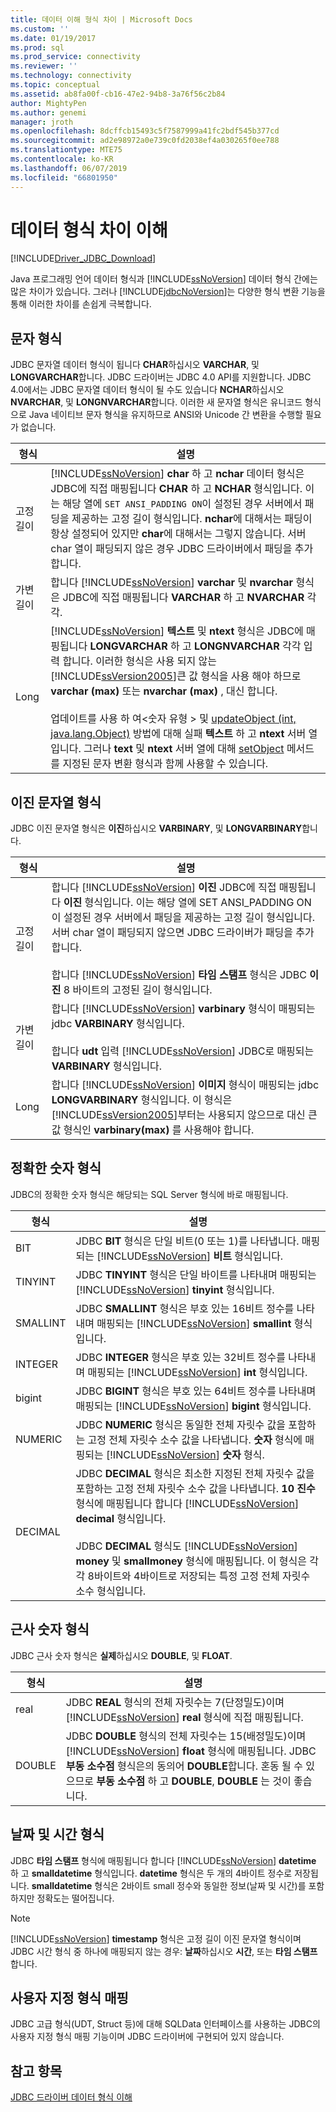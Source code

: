 ```yaml
---
title: 데이터 이해 형식 차이 | Microsoft Docs
ms.custom: ''
ms.date: 01/19/2017
ms.prod: sql
ms.prod_service: connectivity
ms.reviewer: ''
ms.technology: connectivity
ms.topic: conceptual
ms.assetid: ab8fa00f-cb16-47e2-94b8-3a76f56c2b84
author: MightyPen
ms.author: genemi
manager: jroth
ms.openlocfilehash: 8dcffcb15493c5f7587999a41fc2bdf545b377cd
ms.sourcegitcommit: ad2e98972a0e739c0fd2038ef4a030265f0ee788
ms.translationtype: MTE75
ms.contentlocale: ko-KR
ms.lasthandoff: 06/07/2019
ms.locfileid: "66801950"
---
```

# <a name="understanding-data-type-differences"></a>데이터 형식 차이 이해

[!INCLUDE[Driver_JDBC_Download](../../includes/driver_jdbc_download.md)]

Java 프로그래밍 언어 데이터 형식과 [!INCLUDE[ssNoVersion](../../includes/ssnoversion-md.md)] 데이터 형식 간에는 많은 차이가 있습니다. 그러나 [!INCLUDE[jdbcNoVersion](../../includes/jdbcnoversion_md.md)]는 다양한 형식 변환 기능을 통해 이러한 차이를 손쉽게 극복합니다.  

## <a name="character-types"></a>문자 형식

JDBC 문자열 데이터 형식이 됩니다 **CHAR**하십시오 **VARCHAR**, 및 **LONGVARCHAR**합니다. JDBC 드라이버는 JDBC 4.0 API를 지원합니다. JDBC 4.0에서는 JDBC 문자열 데이터 형식이 될 수도 있습니다 **NCHAR**하십시오 **NVARCHAR**, 및 **LONGNVARCHAR**합니다. 이러한 새 문자열 형식은 유니코드 형식으로 Java 네이티브 문자 형식을 유지하므로 ANSI와 Unicode 간 변환을 수행할 필요가 없습니다.  
  
| 형식            | 설명                                                                                                                                                                                                                                                                                                                                                                                                                                                                                                                                                                                                                                                                                                                                                                                                                |
| --------------- | -------------------------------------------------------------------------------------------------------------------------------------------------------------------------------------------------------------------------------------------------------------------------------------------------------------------------------------------------------------------------------------------------------------------------------------------------------------------------------------------------------------------------------------------------------------------------------------------------------------------------------------------------------------------------------------------------------------------------------------------------------------------------------------------------------------------------- |
| 고정 길이    | [!INCLUDE[ssNoVersion](../../includes/ssnoversion-md.md)] **char** 하 고 **nchar** 데이터 형식은 JDBC에 직접 매핑됩니다 **CHAR** 하 고 **NCHAR** 형식입니다. 이는 해당 열에 `SET ANSI_PADDING ON`이 설정된 경우 서버에서 패딩을 제공하는 고정 길이 형식입니다. **nchar**에 대해서는 패딩이 항상 설정되어 있지만 **char**에 대해서는 그렇지 않습니다. 서버 char 열이 패딩되지 않은 경우 JDBC 드라이버에서 패딩을 추가합니다.                                                                                                                                                                                                                                                                                                                                                                                      |
| 가변 길이 | 합니다 [!INCLUDE[ssNoVersion](../../includes/ssnoversion-md.md)] **varchar** 및 **nvarchar** 형식은 JDBC에 직접 매핑됩니다 **VARCHAR** 하 고 **NVARCHAR** 각각.                                                                                                                                                                                                                                                                                                                                                                                                                                                                                                                                                                                                                                                 |
| Long            | [!INCLUDE[ssNoVersion](../../includes/ssnoversion-md.md)] **텍스트** 및 **ntext** 형식은 JDBC에 매핑됩니다 **LONGVARCHAR** 하 고 **LONGNVARCHAR** 각각 입력 합니다. 이러한 형식은 사용 되지 않는 [!INCLUDE[ssVersion2005](../../includes/ssversion2005-md.md)]큰 값 형식을 사용 해야 하므로 **varchar (max)** 또는 **nvarchar (max)** , 대신 합니다.<br /><br /> 업데이트를 사용 하 여\<숫자 유형 > 및 [updateObject (int, java.lang.Object)](../../connect/jdbc/reference/updateobject-method-int-java-lang-object.md) 방법에 대해 실패 **텍스트** 하 고 **ntext** 서버 열입니다. 그러나 **text** 및 **ntext** 서버 열에 대해 [setObject](../../connect/jdbc/reference/setobject-method-sqlserverpreparedstatement.md) 메서드를 지정된 문자 변환 형식과 함께 사용할 수 있습니다. |
  
## <a name="binary-string-types"></a>이진 문자열 형식

JDBC 이진 문자열 형식은 **이진**하십시오 **VARBINARY**, 및 **LONGVARBINARY**합니다.  
  
| 형식            | 설명                                                                                                                                                                                                                                                                                                                                                                                                                                                                          |
| --------------- | ------------------------------------------------------------------------------------------------------------------------------------------------------------------------------------------------------------------------------------------------------------------------------------------------------------------------------------------------------------------------------------------------------------------------------------------------------------------------------------ |
| 고정 길이    | 합니다 [!INCLUDE[ssNoVersion](../../includes/ssnoversion-md.md)] **이진** JDBC에 직접 매핑됩니다 **이진** 형식입니다. 이는 해당 열에 SET ANSI_PADDING ON이 설정된 경우 서버에서 패딩을 제공하는 고정 길이 형식입니다. 서버 char 열이 패딩되지 않으면 JDBC 드라이버가 패딩을 추가합니다.<br /><br /> 합니다 [!INCLUDE[ssNoVersion](../../includes/ssnoversion-md.md)] **타임 스탬프** 형식은 JDBC **이진** 8 바이트의 고정된 길이 형식입니다. |
| 가변 길이 | 합니다 [!INCLUDE[ssNoVersion](../../includes/ssnoversion-md.md)] **varbinary** 형식이 매핑되는 jdbc **VARBINARY** 형식입니다.<br /><br /> 합니다 **udt** 입력 [!INCLUDE[ssNoVersion](../../includes/ssnoversion-md.md)] JDBC로 매핑되는 **VARBINARY** 형식입니다.                                                                                                                                                                                                                                 |
| Long            | 합니다 [!INCLUDE[ssNoVersion](../../includes/ssnoversion-md.md)] **이미지** 형식이 매핑되는 jdbc **LONGVARBINARY** 형식입니다. 이 형식은 [!INCLUDE[ssVersion2005](../../includes/ssversion2005-md.md)]부터는 사용되지 않으므로 대신 큰 값 형식인 **varbinary(max)** 를 사용해야 합니다.                                                                                                                                                                                           |
  
## <a name="exact-numeric-types"></a>정확한 숫자 형식

JDBC의 정확한 숫자 형식은 해당되는 SQL Server 형식에 바로 매핑됩니다.  
  
| 형식     | 설명                                                                                                                                                                                                                                                                                                                                                                                                                                                                                   |
| -------- | --------------------------------------------------------------------------------------------------------------------------------------------------------------------------------------------------------------------------------------------------------------------------------------------------------------------------------------------------------------------------------------------------------------------------------------------------------------------------------------------- |
| BIT      | JDBC **BIT** 형식은 단일 비트(0 또는 1)를 나타냅니다. 매핑되는 [!INCLUDE[ssNoVersion](../../includes/ssnoversion-md.md)] **비트** 형식입니다.                                                                                                                                                                                                                                                                                                                                       |
| TINYINT  | JDBC **TINYINT** 형식은 단일 바이트를 나타내며 매핑되는 [!INCLUDE[ssNoVersion](../../includes/ssnoversion-md.md)] **tinyint** 형식입니다.                                                                                                                                                                                                                                                                                                                                                 |
| SMALLINT | JDBC **SMALLINT** 형식은 부호 있는 16비트 정수를 나타내며 매핑되는 [!INCLUDE[ssNoVersion](../../includes/ssnoversion-md.md)] **smallint** 형식입니다.                                                                                                                                                                                                                                                                                                                                     |
| INTEGER  | JDBC **INTEGER** 형식은 부호 있는 32비트 정수를 나타내며 매핑되는 [!INCLUDE[ssNoVersion](../../includes/ssnoversion-md.md)] **int** 형식입니다.                                                                                                                                                                                                                                                                                                                                           |
| bigint   | JDBC **BIGINT** 형식은 부호 있는 64비트 정수를 나타내며 매핑되는 [!INCLUDE[ssNoVersion](../../includes/ssnoversion-md.md)] **bigint** 형식입니다.                                                                                                                                                                                                                                                                                                                                         |
| NUMERIC  | JDBC **NUMERIC** 형식은 동일한 전체 자릿수 값을 포함하는 고정 전체 자릿수 소수 값을 나타냅니다. **숫자** 형식에 매핑되는 [!INCLUDE[ssNoVersion](../../includes/ssnoversion-md.md)] **숫자** 형식.                                                                                                                                                                                                                                                                   |
| DECIMAL  | JDBC **DECIMAL** 형식은 최소한 지정된 전체 자릿수 값을 포함하는 고정 전체 자릿수 소수 값을 나타냅니다. **10 진수** 형식에 매핑됩니다 합니다 [!INCLUDE[ssNoVersion](../../includes/ssnoversion-md.md)] **decimal** 형식입니다.<br /><br /> JDBC **DECIMAL** 형식도 [!INCLUDE[ssNoVersion](../../includes/ssnoversion-md.md)] **money** 및 **smallmoney** 형식에 매핑됩니다. 이 형식은 각각 8바이트와 4바이트로 저장되는 특정 고정 전체 자릿수 소수 형식입니다. |
  
## <a name="approximate-numeric-types"></a>근사 숫자 형식

JDBC 근사 숫자 형식은 **실제**하십시오 **DOUBLE**, 및 **FLOAT**.  
  
| 형식   | 설명                                                                                                                                                                                                                                                                                                   |
| ------ | ------------------------------------------------------------------------------------------------------------------------------------------------------------------------------------------------------------------------------------------------------------------------------------------------------------- |
| real   | JDBC **REAL** 형식의 전체 자릿수는 7(단정밀도)이며 [!INCLUDE[ssNoVersion](../../includes/ssnoversion-md.md)] **real** 형식에 직접 매핑됩니다.                                                                                                                                     |
| DOUBLE | JDBC **DOUBLE** 형식의 전체 자릿수는 15(배정밀도)이며 [!INCLUDE[ssNoVersion](../../includes/ssnoversion-md.md)] **float** 형식에 매핑됩니다. JDBC **부동 소수점** 형식은의 동의어 **DOUBLE**합니다. 혼동 될 수 있으므로 **부동 소수점** 하 고 **DOUBLE**, **DOUBLE** 는 것이 좋습니다. |
  
## <a name="datetime-types"></a>날짜 및 시간 형식

JDBC **타임 스탬프** 형식에 매핑됩니다 합니다 [!INCLUDE[ssNoVersion](../../includes/ssnoversion-md.md)] **datetime** 하 고 **smalldatetime** 형식입니다. **datetime** 형식은 두 개의 4바이트 정수로 저장됩니다. **smalldatetime** 형식은 2바이트 small 정수와 동일한 정보(날짜 및 시간)를 포함하지만 정확도는 떨어집니다.  
  
> [!NOTE]  
> [!INCLUDE[ssNoVersion](../../includes/ssnoversion-md.md)] **timestamp** 형식은 고정 길이 이진 문자열 형식이며 JDBC 시간 형식 중 하나에 매핑되지 않는 경우: **날짜**하십시오 **시간**, 또는 **타임 스탬프**합니다.  
  
## <a name="custom-type-mapping"></a>사용자 지정 형식 매핑

JDBC 고급 형식(UDT, Struct 등)에 대해 SQLData 인터페이스를 사용하는 JDBC의 사용자 지정 형식 매핑 기능이며 JDBC 드라이버에 구현되어 있지 않습니다.  
  
## <a name="see-also"></a>참고 항목

[JDBC 드라이버 데이터 형식 이해](../../connect/jdbc/understanding-the-jdbc-driver-data-types.md)  

